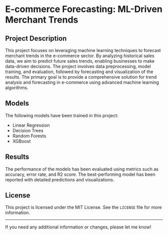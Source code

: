 # E-commerce Forecasting: ML-Driven Merchant Trends

## Project Description

This project focuses on leveraging machine learning techniques to forecast merchant trends in the e-commerce sector. By analyzing historical sales data, we aim to predict future sales trends, enabling businesses to make data-driven decisions. The project involves data preprocessing, model training, and evaluation, followed by forecasting and visualization of the results. The primary goal is to provide a comprehensive solution for trend analysis and forecasting in e-commerce using advanced machine learning algorithms.

## Models

The following models have been trained in this project:

- Linear Regression
- Decision Trees
- Random Forests
- XGBoost

## Results

The performance of the models has been evaluated using metrics such as accuracy, error rate, and R2 score. The best-performing model has been reported with detailed predictions and visualizations.

## License

This project is licensed under the MIT License. See the `LICENSE` file for more information.

---

If you need any additional information or changes, please let me know!
